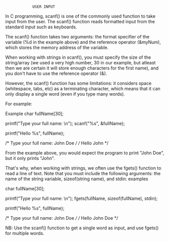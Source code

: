 				USER INPUT


In C programming, scanf() is one of the commonly used function to take input from the user. The scanf() function reads formatted input from the standard input such as keyboards.

The scanf() function takes two arguments: the format specifier of the variable (%d in the example above) and the reference operator (&myNum), which stores the memory address of the variable.


When working with strings in scanf(), you must specify the size of the string/array (we used a very high number, 30 in our example, but atleast then we are certain it will store enough characters for the first name), and you don't have to use the reference operator (&).

However, the scanf() function has some limitations: it considers space (whitespace, tabs, etc) as a terminating character, which means that it can only display a single word (even if you type many words).

 For example:

Example
char fullName[30];

printf("Type your full name: \n");
scanf("%s", &fullName);

printf("Hello %s", fullName);

/* Type your full name: John Doe */
/* Hello John */

From the example above, you would expect the program to print "John Doe", but it only prints "John".

That's why, when working with strings, we often use the fgets() function to read a line of text. Note that you must include the following arguments: the name of the string variable, sizeof(string name), and stdin: examples

char fullName[30];

printf("Type your full name: \n");
fgets(fullName, sizeof(fullName), stdin);

printf("Hello %s", fullName);

/* Type your full name: John Doe */
/* Hello John Doe */

NB: Use the scanf() function to get a single word as input, and use fgets() for multiple words.
